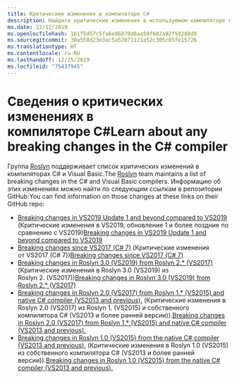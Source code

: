 ```yaml
---
title: Критические изменения в компиляторе C#
description: Найдите критические изменения в используемом компиляторе C#.
ms.date: 12/12/2019
ms.openlocfilehash: 1b1f5d57c5fa6e86878d8aa59f602a92f59288d9
ms.sourcegitcommit: 30a558d23e3ac5a52071121a52c305c85fe15726
ms.translationtype: HT
ms.contentlocale: ru-RU
ms.lasthandoff: 12/25/2019
ms.locfileid: "75437945"
---
```

# <a name="learn-about-any-breaking-changes-in-the-c-compiler"></a><span data-ttu-id="9bb07-103">Сведения о критических изменениях в компиляторе C#</span><span class="sxs-lookup"><span data-stu-id="9bb07-103">Learn about any breaking changes in the C# compiler</span></span>

<span data-ttu-id="9bb07-104">Группа [Roslyn](https://github.com/dotnet/roslyn) поддерживает список критических изменений в компиляторах C# и Visual Basic.</span><span class="sxs-lookup"><span data-stu-id="9bb07-104">The [Roslyn](https://github.com/dotnet/roslyn) team maintains a list of breaking changes in the C# and Visual Basic compilers.</span></span> <span data-ttu-id="9bb07-105">Информацию об этих изменениях можно найти по следующим ссылкам в репозитории GitHub:</span><span class="sxs-lookup"><span data-stu-id="9bb07-105">You can find information on those changes at these links on their GitHub repo:</span></span>

- <span data-ttu-id="9bb07-106">[Breaking changes in VS2019 Update 1 and beyond compared to VS2019](https://github.com/dotnet/roslyn/blob/master/docs/compilers/CSharp/Compiler%20Breaking%20Changes%20-%20post%20VS2019.md) (Критические изменения в VS2019, обновление 1 и более поздние по сравнению с VS2019)</span><span class="sxs-lookup"><span data-stu-id="9bb07-106">[Breaking changes in VS2019 Update 1 and beyond compared to VS2019](https://github.com/dotnet/roslyn/blob/master/docs/compilers/CSharp/Compiler%20Breaking%20Changes%20-%20post%20VS2019.md)</span></span>
- <span data-ttu-id="9bb07-107">[Breaking changes since VS2017 (C# 7)](https://github.com/dotnet/roslyn/blob/master/docs/compilers/CSharp/Compiler%20Breaking%20Changes%20-%20post%20VS2017.md) (Критические изменения от VS2017 (C# 7))</span><span class="sxs-lookup"><span data-stu-id="9bb07-107">[Breaking changes since VS2017 (C# 7)](https://github.com/dotnet/roslyn/blob/master/docs/compilers/CSharp/Compiler%20Breaking%20Changes%20-%20post%20VS2017.md)</span></span>
- <span data-ttu-id="9bb07-108">[Breaking changes in Roslyn 3.0 (VS2019) from Roslyn 2.\* (VS2017)](https://github.com/dotnet/roslyn/blob/master/docs/compilers/CSharp/Compiler%20Breaking%20Changes%20-%20VS2019.md) (Критические изменения в Roslyn 3.0 (VS2019) из Roslyn 2. (VS2017))</span><span class="sxs-lookup"><span data-stu-id="9bb07-108">[Breaking changes in Roslyn 3.0 (VS2019) from Roslyn 2.\* (VS2017)](https://github.com/dotnet/roslyn/blob/master/docs/compilers/CSharp/Compiler%20Breaking%20Changes%20-%20VS2019.md)</span></span>
- <span data-ttu-id="9bb07-109">[Breaking changes in Roslyn 2.0 (VS2017) from Roslyn 1.\* (VS2015) and native C# compiler (VS2013 and previous).](https://github.com/dotnet/roslyn/blob/master/docs/compilers/CSharp/Compiler%20Breaking%20Changes%20-%20VS2017.md) (Критические изменения в Roslyn 2.0 (VS2017) из Roslyn 1. (VS2015) и собственного компилятора C# (VS2013 и более ранней версии)).</span><span class="sxs-lookup"><span data-stu-id="9bb07-109">[Breaking changes in Roslyn 2.0 (VS2017) from Roslyn 1.\* (VS2015) and native C# compiler (VS2013 and previous).](https://github.com/dotnet/roslyn/blob/master/docs/compilers/CSharp/Compiler%20Breaking%20Changes%20-%20VS2017.md)</span></span>
- <span data-ttu-id="9bb07-110">[Breaking changes in Roslyn 1.0 (VS2015) from the native C# compiler (VS2013 and previous).](https://github.com/dotnet/roslyn/blob/master/docs/compilers/CSharp/Compiler%20Breaking%20Changes%20-%20VS2015.md) (Критические изменения в Roslyn 1.0 (VS2015) из собственного компилятора C# (VS2013 и более ранней версии)).</span><span class="sxs-lookup"><span data-stu-id="9bb07-110">[Breaking changes in Roslyn 1.0 (VS2015) from the native C# compiler (VS2013 and previous).](https://github.com/dotnet/roslyn/blob/master/docs/compilers/CSharp/Compiler%20Breaking%20Changes%20-%20VS2015.md)</span></span>
